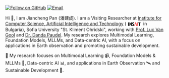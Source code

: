 [![Follow on GitHub](https://img.shields.io/github/followers/jaychempan?label=Follow%20Me&style=social)](https://github.com/jaychempan)  [![Email](https://img.shields.io/badge/Email-jiancheng.pan.plus%40gmail.com-red?logo=gmail&logoColor=red&labelColor=white)](mailto:jiancheng.pan.plus@gmail.com)

Hi 👋, I am Jiancheng Pan (<span style="font-family: 'Ma Shan Zheng', cursive;">潘建成</span>). I am a Visiting Researcher at <a href="https://insait.ai/">Institute for Computer Science, Artificial Intelligence and Technology</a> (<span><img src="images/insait-logo.png" alt="INSAIT Logo" width="50" style="vertical-align: middle;" /></span> in Bulgaria), Sofia University "St. Kliment Ohridski", working with <a href="https://scholar.google.com/citations?user=TwMib_QAAAAJ&hl=en">Prof. Luc Van Gool</a> and <a href="https://scholar.google.ch/citations?user=W43pvPkAAAAJ&hl=en">Dr. Danda Paudel</a>. My research explores Multimodal Learning, Foundation Models, MLLMs, and  Data-centric AI, with a focus on applications in Earth observation and promoting sustainable development. 

🔬 My research focuses on Multimodal Learning 📹, Foundation Models & MLLMs 🤖, Data-centric AI 📊, and applications in Earth Observation 🛰️ and Sustainable Development 🌱.

